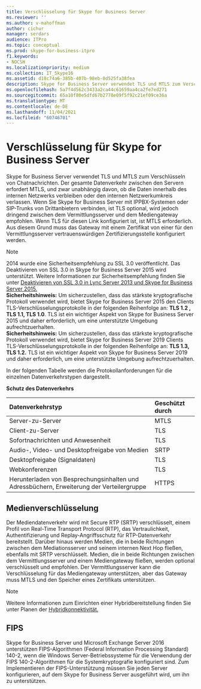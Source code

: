 ```yaml
---
title: Verschlüsselung für Skype for Business Server
ms.reviewer: ''
ms.author: v-mahoffman
author: cichur
manager: serdars
audience: ITPro
ms.topic: conceptual
ms.prod: skype-for-business-itpro
f1.keywords:
- NOCSH
ms.localizationpriority: medium
ms.collection: IT_Skype16
ms.assetid: d18c74a6-385b-407b-98eb-0d525fa38fea
description: Skype for Business Server verwendet TLS und MTLS zum Verschlüsseln von Chatnachrichten. Der gesamte Datenverkehr zwischen den Servern erfordert MTLS, und zwar unabhängig davon, ob die Daten innerhalb des internen Netzwerks verbleiben oder den internen Netzwerkumkreis verlassen. Wenn Sie Skype for Business Server mit IPPBX-Systemen oder SIP-Trunks von Drittanbietern verbinden, ist TLS optional, wird jedoch dringend zwischen dem Vermittlungsserver und dem Mediengateway empfohlen. Wenn TLS für diesen Link konfiguriert ist, ist MTLS erforderlich. Aus diesem Grund muss das Gateway mit einem Zertifikat von einer für den Vermittlungsserver vertrauenswürdigen Zertifizierungsstelle konfiguriert werden.
ms.openlocfilehash: 5a7f4d562c3433a2ca44c61659aa4ca2fe7ed271
ms.sourcegitcommit: 65a10f80e5dfd67b2778e09f5f92c21ef09ce36a
ms.translationtype: MT
ms.contentlocale: de-DE
ms.lasthandoff: 11/04/2021
ms.locfileid: "60746701"
---
```

# <a name="encryption-for-skype-for-business-server"></a>Verschlüsselung für Skype for Business Server
 
Skype for Business Server verwendet TLS und MTLS zum Verschlüsseln von Chatnachrichten. Der gesamte Datenverkehr zwischen den Servern erfordert MTLS, und zwar unabhängig davon, ob die Daten innerhalb des internen Netzwerks verbleiben oder den internen Netzwerkumkreis verlassen. Wenn Sie Skype for Business Server mit IPPBX-Systemen oder SIP-Trunks von Drittanbietern verbinden, ist TLS optional, wird jedoch dringend zwischen dem Vermittlungsserver und dem Mediengateway empfohlen. Wenn TLS für diesen Link konfiguriert ist, ist MTLS erforderlich. Aus diesem Grund muss das Gateway mit einem Zertifikat von einer für den Vermittlungsserver vertrauenswürdigen Zertifizierungsstelle konfiguriert werden.
  
> [!NOTE]
> 2014 wurde eine Sicherheitsempfehlung zu SSL 3.0 veröffentlicht. Das Deaktivieren von SSL 3.0 in Skype for Business Server 2015 wird unterstützt. Weitere Informationen zur Sicherheitsempfehlung finden Sie unter [Deaktivieren von SSL 3.0 in Lync Server 2013 und Skype for Business Server 2015.](/archive/blogs/uclobby/disabling-ssl-3-0-in-lync-server-2013)<br/>
**Sicherheitshinweis:** Um sicherzustellen, dass das stärkste kryptografische Protokoll verwendet wird, bietet Skype for Business Server 2015 den Clients TLS-Verschlüsselungsprotokolle in der folgenden Reihenfolge an: **TLS 1.2 , TLS 1.1, TLS 1.0**. TLS ist ein wichtiger Aspekt von Skype for Business Server 2015 und daher erforderlich, um eine unterstützte Umgebung aufrechtzuerhalten.<br/>
**Sicherheitshinweis:** Um sicherzustellen, dass das stärkste kryptografische Protokoll verwendet wird, bietet Skype for Business Server 2019 Clients TLS-Verschlüsselungsprotokolle in der folgenden Reihenfolge an: **TLS 1.3, TLS 1.2.** TLS ist ein wichtiger Aspekt von Skype for Business Server 2019 und daher erforderlich, um eine unterstützte Umgebung aufrechtzuerhalten. 
  
In der folgenden Tabelle werden die Protokollanforderungen für die einzelnen Datenverkehrstypen dargestellt. 
  
**Schutz des Datenverkehrs**

|**Datenverkehrstyp**|**Geschützt durch**|
|:-----|:-----|
|Server-zu-Server  <br/> |MTLS  <br/> |
|Client-zu-Server  <br/> |TLS  <br/> |
|Sofortnachrichten und Anwesenheit  <br/> |TLS  <br/> |
|Audio-, Video- und Desktopfreigabe von Medien  <br/> |SRTP  <br/> |
|Desktopfreigabe (Signaldaten)  <br/> |TLS  <br/> |
|Webkonferenzen  <br/> |TLS  <br/> |
|Herunterladen von Besprechungsinhalten und Adressbüchern, Erweiterung der Verteilergruppe  <br/> |HTTPS  <br/> |
   
## <a name="media-encryption"></a>Medienverschlüsselung

Der Mediendatenverkehr wird mit Secure RTP (SRTP) verschlüsselt, einem Profil von Real-Time Transport Protocol (RTP), das Vertraulichkeit, Authentifizierung und Replay-Angriffsschutz für RTP-Datenverkehr bereitstellt. Darüber hinaus werden Medien, die in beide Richtungen zwischen dem Mediationsserver und seinem internen Next Hop fließen, ebenfalls mit SRTP verschlüsselt. Medien, die in beide Richtungen zwischen dem Vermittlungsserver und einem Mediengateway fließen, werden optional verschlüsselt und empfohlen. Der Vermittlungsserver kann die Verschlüsselung für das Mediengateway unterstützen, aber das Gateway muss MTLS und den Speicher eines Zertifikats unterstützen.
  
> [!NOTE]
> Weitere Informationen zum Einrichten einer Hybridbereitstellung finden Sie unter Planen der [Hybridkonnektivität.](../../../SfbHybrid/hybrid/plan-hybrid-connectivity.md?toc=/SkypeForBusiness/sfbhybridtoc/toc.json)
  
## <a name="fips"></a>FIPS

Skype for Business Server und Microsoft Exchange Server 2016 unterstützen FIPS-Algorithmen (Federal Information Processing Standard) 140-2, wenn die Windows Server-Betriebssysteme für die Verwendung der FIPS 140-2-Algorithmen für die Systemkryptografie konfiguriert sind. Zum Implementieren der FIPS-Unterstützung müssen Sie jeden Server konfigurieren, auf dem Skype for Business Server ausgeführt wird, um ihn zu unterstützen.
